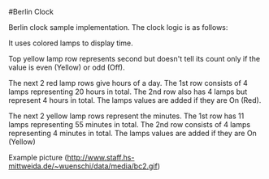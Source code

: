 #Berlin Clock

Berlin clock sample implementation. The clock logic is as follows:

It uses colored lamps to display time.

Top yellow lamp row represents second but doesn't tell its count only if the value is even (Yellow) or odd (Off).
 
The next 2 red lamp rows give hours of a day. The 1st row consists of 4 lamps representing 20 hours in total.
The 2nd row also has 4 lamps but represent 4 hours in total. The lamps values are added if they are On (Red).
 
The next 2 yellow lamp rows represent the minutes. The 1st row has 11 lamps representing 55 minutes in total. The
2nd row consists of 4 lamps representing 4 minutes in total. The lamps values are added if they are On (Yellow)

Example picture (http://www.staff.hs-mittweida.de/~wuenschi/data/media/bc2.gif)
